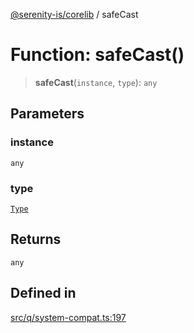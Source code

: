 [@serenity-is/corelib](../README.md) / safeCast

# Function: safeCast()

> **safeCast**(`instance`, `type`): `any`

## Parameters

### instance

`any`

### type

[`Type`](../type-aliases/Type.md)

## Returns

`any`

## Defined in

[src/q/system-compat.ts:197](https://github.com/serenity-is/serenity/blob/master/packages/corelib/src/q/system-compat.ts#L197)
